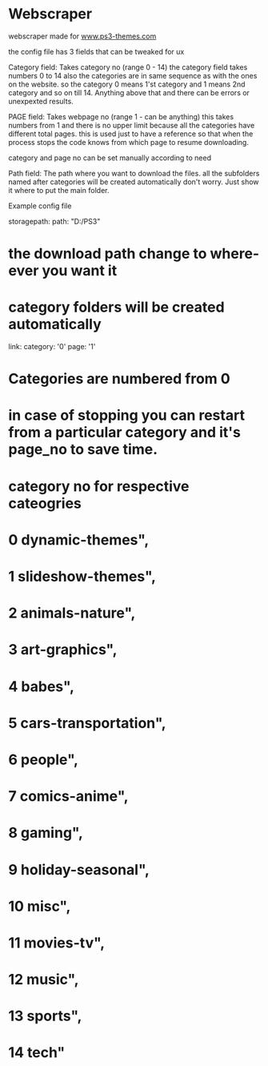 # Webscraper
webscraper made for www.ps3-themes.com

the config file
has 3 fields that can be tweaked for ux

Category field:
  Takes category no (range 0 - 14)
  the category field takes numbers 0 to 14
  also the categories are in same sequence as with the ones on the website.
  so the category 0 means 1'st category and 1 means 2nd category and so on till 14.
  Anything above that and there can be errors or unexpexted results.

PAGE field:
  Takes webpage no (range 1 - can be anything)
  this takes numbers from 1 and there is no upper limit because all the categories have different total pages.
  this is used just to have a reference so that when the process stops the code knows from which page to resume downloading.

category and page no can be set manually according to need

Path field:
  The path where you want to download the files.
  all the subfolders named after categories will be created automatically don't worry.
  Just show it where to put the main folder.

Example config file

storagepath:
  path: "D:/PS3"

# the download path change to where-ever you want it
# category folders will be created automatically

link:
  category: '0'
  page: '1'

# Categories are numbered from 0
# in case of stopping you can restart from a particular category and it's page_no to save time.
# category no for respective cateogries

#    0    dynamic-themes",
#    1    slideshow-themes",
#    2    animals-nature",
#    3    art-graphics",
#    4    babes",
#    5    cars-transportation",
#    6    people",
#    7    comics-anime",
#    8    gaming",
#    9    holiday-seasonal",
#    10   misc",
#    11   movies-tv",
#    12   music",
#    13   sports",
#    14   tech"
